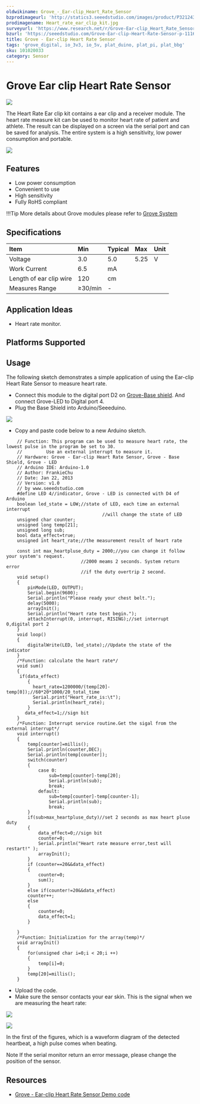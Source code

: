 ```yaml
---
oldwikiname: Grove_-_Ear-clip_Heart_Rate_Sensor
bzprodimageurl: 'http://statics3.seeedstudio.com/images/product/P3212438.jpg'
prodimagename: Heart_rate_ear_clip_kit.jpg
surveyurl: 'https://www.research.net/r/Grove-Ear-clip_Heart_Rate_Sensor'
bzurl: 'https://seeedstudio.com/Grove-Ear-clip-Heart-Rate-Sensor-p-1116.html'
title: Grove - Ear-clip Heart Rate Sensor
tags: 'grove_digital, io_3v3, io_5v, plat_duino, plat_pi, plat_bbg'
sku: 101020033
category: Sensor
---
```


# Grove Ear clip Heart Rate Sensor

![](https://raw.githubusercontent.com/SeeedDocument/Grove-Ear-clip_Heart_Rate_Sensor/master/img/Heart_rate_ear_clip_kit.jpg)

The Heart Rate Ear clip kit contains a ear clip and a receiver module. The heart rate measure kit can be used to monitor heart rate of patient and athlete. The result can be displayed on a screen via the serial port and can be saved for analysis. The entire system is a high sensitivity, low power consumption and portable.

[![](https://raw.githubusercontent.com/SeeedDocument/common/master/Get_One_Now_Banner.png)](http://www.seeedstudio.com/Grove-Ear-clip-Heart-Rate-Sensor-p-1116.html)

## Features

* Low power consumption
* Convenient to use
* High sensitivity
* Fully RoHS compliant

!!!Tip More details about Grove modules please refer to [Grove System](http://wiki.seeed.cc/Grove_System/)

## Specifications

|  Item |  Min |  Typical |  Max |  Unit |
| :--- | :--- | :--- | :--- | :--- |
|  Voltage |  3.0 |  5.0 |  5.25 |  V |
|  Work Current |  6.5 |  mA |  |  |
|  Length of ear clip wire |  120 |  cm |  |  |
|  Measures Range |  ≥30/min |  - |  |  |

## Application Ideas

* Heart rate monitor.

## Platforms Supported

## Usage

The following sketch demonstrates a simple application of using the Ear-clip Heart Rate Sensor to measure heart rate.

* Connect this module to the digital port D2 on [Grove-Base shield](http://www.seeedstudio.com/depot/grove-base-shield-p-754.html?cPath=132). And connect Grove-LED to Digital port 4.
* Plug the Base Shield into Arduino/Seeeduino.

![](https://raw.githubusercontent.com/SeeedDocument/Grove-Ear-clip_Heart_Rate_Sensor/master/img/Ear_Clip_Heart_Rate.jpg)

* Copy and paste code below to a new Arduino sketch.

```text
    // Function: This program can be used to measure heart rate, the lowest pulse in the program be set to 30.
    //         Use an external interrupt to measure it.
    // Hardware: Grove - Ear-clip Heart Rate Sensor, Grove - Base Shield, Grove - LED
    // Arduino IDE: Arduino-1.0
    // Author: FrankieChu       
    // Date: Jan 22, 2013
    // Version: v1.0
    // by www.seeedstudio.com
    #define LED 4//indicator, Grove - LED is connected with D4 of Arduino
    boolean led_state = LOW;//state of LED, each time an external interrupt 
                                    //will change the state of LED
    unsigned char counter;
    unsigned long temp[21];
    unsigned long sub;
    bool data_effect=true;
    unsigned int heart_rate;//the measurement result of heart rate

    const int max_heartpluse_duty = 2000;//you can change it follow your system's request.
                            //2000 meams 2 seconds. System return error 
                            //if the duty overtrip 2 second.
    void setup()
    {
        pinMode(LED, OUTPUT);
        Serial.begin(9600);
        Serial.println("Please ready your chest belt.");
        delay(5000);
        arrayInit();
        Serial.println("Heart rate test begin.");
        attachInterrupt(0, interrupt, RISING);//set interrupt 0,digital port 2
    }
    void loop()
    {
        digitalWrite(LED, led_state);//Update the state of the indicator
    }
    /*Function: calculate the heart rate*/
    void sum()
    {
     if(data_effect)
        {
          heart_rate=1200000/(temp[20]-temp[0]);//60*20*1000/20_total_time 
          Serial.print("Heart_rate_is:\t");
          Serial.println(heart_rate);
        }
       data_effect=1;//sign bit
    }
    /*Function: Interrupt service routine.Get the sigal from the external interrupt*/
    void interrupt()
    {
        temp[counter]=millis();
        Serial.println(counter,DEC);
        Serial.println(temp[counter]);
        switch(counter)
        {
            case 0:
                sub=temp[counter]-temp[20];
                Serial.println(sub);
                break;
            default:
                sub=temp[counter]-temp[counter-1];
                Serial.println(sub);
                break;
        }
        if(sub>max_heartpluse_duty)//set 2 seconds as max heart pluse duty
        {
            data_effect=0;//sign bit
            counter=0;
            Serial.println("Heart rate measure error,test will restart!" );
            arrayInit();
        }
        if (counter==20&&data_effect)
        {
            counter=0;
            sum();
        }
        else if(counter!=20&&data_effect)
        counter++;
        else 
        {
            counter=0;
            data_effect=1;
        }

    }
    /*Function: Initialization for the array(temp)*/
    void arrayInit()
    {
        for(unsigned char i=0;i < 20;i ++)
        {
            temp[i]=0;
        }
        temp[20]=millis();
    }
```

* Upload the code.
* Make sure the sensor contacts your ear skin. This is the signal when we are measuring the heart rate:

![](https://raw.githubusercontent.com/SeeedDocument/Grove-Ear-clip_Heart_Rate_Sensor/master/img/GROVE_heart_rate_chest_belt.bmp)

![](https://raw.githubusercontent.com/SeeedDocument/Grove-Ear-clip_Heart_Rate_Sensor/master/img/Grove-heart_rate_serial.jpg)

In the first of the figures, which is a waveform diagram of the detected heartbeat, a high pulse comes when beating.

Note If the serial monitor return an error message, please change the position of the sensor.

## Resources

* [Grove - Ear-clip Heart Rate Sensor Demo code](https://raw.githubusercontent.com/SeeedDocument/Grove-Ear-clip_Heart_Rate_Sensor/master/res/Grove-Heart_rate_chest_belt_V1.0.zip)

